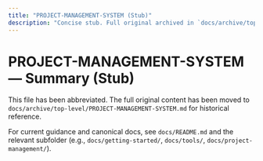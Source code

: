 ```yaml
---
title: "PROJECT-MANAGEMENT-SYSTEM (Stub)"
description: "Concise stub. Full original archived in `docs/archive/top-level/PROJECT-MANAGEMENT-SYSTEM.md`."
---
```


# PROJECT-MANAGEMENT-SYSTEM — Summary (Stub)

This file has been abbreviated. The full original content has been moved to `docs/archive/top-level/PROJECT-MANAGEMENT-SYSTEM.md` for historical reference.

For current guidance and canonical docs, see `docs/README.md` and the relevant subfolder (e.g., `docs/getting-started/`, `docs/tools/`, `docs/project-management/`).
